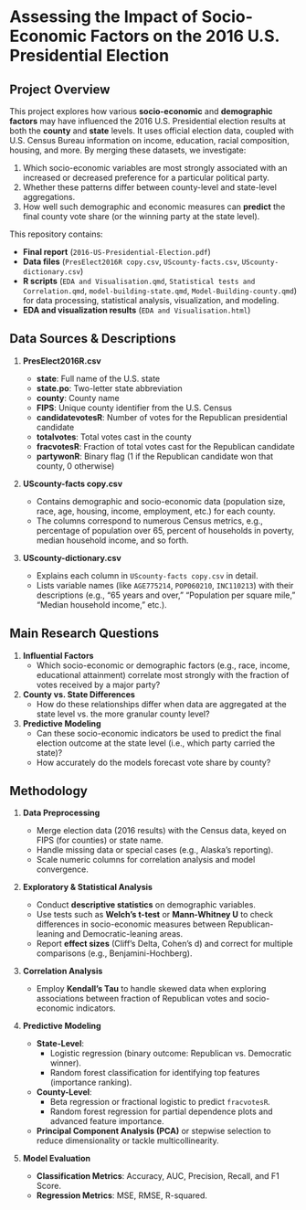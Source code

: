 # Assessing the Impact of Socio-Economic Factors on the 2016 U.S. Presidential Election

## Project Overview
This project explores how various **socio-economic** and **demographic factors** may have influenced the 2016 U.S. Presidential election results at both the **county** and **state** levels. It uses official election data, coupled with U.S. Census Bureau information on income, education, racial composition, housing, and more. By merging these datasets, we investigate:

1. Which socio-economic variables are most strongly associated with an increased or decreased preference for a particular political party.
2. Whether these patterns differ between county-level and state-level aggregations.
3. How well such demographic and economic measures can **predict** the final county vote share (or the winning party at the state level).

This repository contains:
- **Final report** (`2016-US-Presidential-Election.pdf`)
- **Data files** (`PresElect2016R copy.csv`, `UScounty-facts.csv`, `UScounty-dictionary.csv`)  
- **R scripts** (`EDA and Visualisation.qmd`, `Statistical tests and Correlation.qmd`, `model-building-state.qmd`, `Model-Building-county.qmd`) for data processing, statistical analysis, visualization, and modeling.
- **EDA and visualization results** (`EDA and Visualisation.html`)

## Data Sources & Descriptions
1. **PresElect2016R.csv**  
   - **state**: Full name of the U.S. state  
   - **state.po**: Two-letter state abbreviation  
   - **county**: County name  
   - **FIPS**: Unique county identifier from the U.S. Census  
   - **candidatevotesR**: Number of votes for the Republican presidential candidate  
   - **totalvotes**: Total votes cast in the county  
   - **fracvotesR**: Fraction of total votes cast for the Republican candidate  
   - **partywonR**: Binary flag (1 if the Republican candidate won that county, 0 otherwise)

2. **UScounty-facts copy.csv**  
   - Contains demographic and socio-economic data (population size, race, age, housing, income, employment, etc.) for each county.
   - The columns correspond to numerous Census metrics, e.g., percentage of population over 65, percent of households in poverty, median household income, and so forth.

3. **UScounty-dictionary.csv**  
   - Explains each column in `UScounty-facts copy.csv` in detail.
   - Lists variable names (like `AGE775214`, `POP060210`, `INC110213`) with their descriptions (e.g., “65 years and over,” “Population per square mile,” “Median household income,” etc.).

## Main Research Questions
1. **Influential Factors**  
   - Which socio-economic or demographic factors (e.g., race, income, educational attainment) correlate most strongly with the fraction of votes received by a major party?
2. **County vs. State Differences**  
   - How do these relationships differ when data are aggregated at the state level vs. the more granular county level?
3. **Predictive Modeling**  
   - Can these socio-economic indicators be used to predict the final election outcome at the state level (i.e., which party carried the state)?  
   - How accurately do the models forecast vote share by county?

## Methodology
1. **Data Preprocessing**  
   - Merge election data (2016 results) with the Census data, keyed on FIPS (for counties) or state name.
   - Handle missing data or special cases (e.g., Alaska’s reporting).
   - Scale numeric columns for correlation analysis and model convergence.

2. **Exploratory & Statistical Analysis**  
   - Conduct **descriptive statistics** on demographic variables.  
   - Use tests such as **Welch’s t-test** or **Mann-Whitney U** to check differences in socio-economic measures between Republican-leaning and Democratic-leaning areas.  
   - Report **effect sizes** (Cliff’s Delta, Cohen’s d) and correct for multiple comparisons (e.g., Benjamini-Hochberg).

3. **Correlation Analysis**  
   - Employ **Kendall’s Tau** to handle skewed data when exploring associations between fraction of Republican votes and socio-economic indicators.

4. **Predictive Modeling**  
   - **State-Level**:  
     - Logistic regression (binary outcome: Republican vs. Democratic winner).  
     - Random forest classification for identifying top features (importance ranking).  
   - **County-Level**:  
     - Beta regression or fractional logistic to predict `fracvotesR`.  
     - Random forest regression for partial dependence plots and advanced feature importance.  
   - **Principal Component Analysis (PCA)** or stepwise selection to reduce dimensionality or tackle multicollinearity.

5. **Model Evaluation**  
   - **Classification Metrics**: Accuracy, AUC, Precision, Recall, and F1 Score.  
   - **Regression Metrics**: MSE, RMSE, R-squared.
